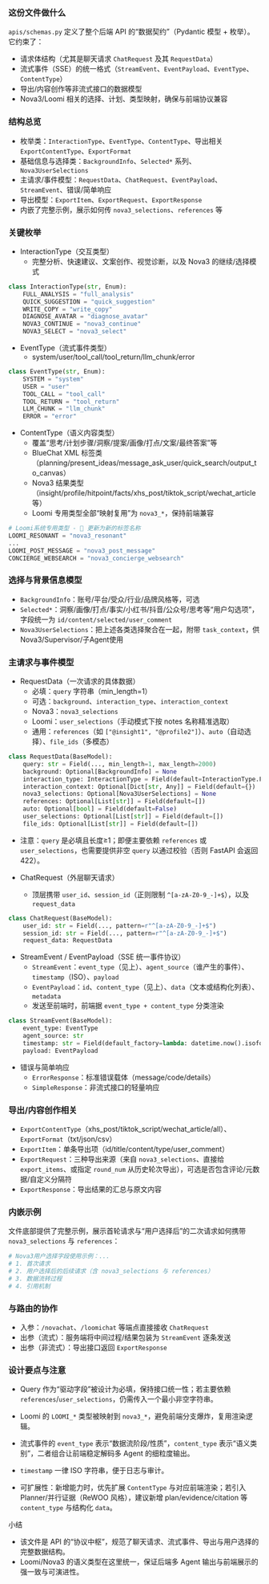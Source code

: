 ### 这份文件做什么
`apis/schemas.py` 定义了整个后端 API 的“数据契约”（Pydantic 模型 + 枚举）。它约束了：
- 请求体结构（尤其是聊天请求 `ChatRequest` 及其 `RequestData`）
- 流式事件（SSE）的统一格式（`StreamEvent`、`EventPayload`、`EventType`、`ContentType`）
- 导出/内容创作等非流式接口的数据模型
- Nova3/Loomi 相关的选择、计划、类型映射，确保与前端协议兼容

### 结构总览
- 枚举类：`InteractionType`、`EventType`、`ContentType`、导出相关 `ExportContentType`、`ExportFormat`
- 基础信息与选择类：`BackgroundInfo`、`Selected*` 系列、`Nova3UserSelections`
- 主请求/事件模型：`RequestData`、`ChatRequest`、`EventPayload`、`StreamEvent`、错误/简单响应
- 导出模型：`ExportItem`、`ExportRequest`、`ExportResponse`
- 内嵌了完整示例，展示如何传 `nova3_selections`、`references` 等

### 关键枚举

- InteractionType（交互类型）
  - 完整分析、快速建议、文案创作、视觉诊断，以及 Nova3 的继续/选择模式
```10:19:apis/schemas.py
class InteractionType(str, Enum):
    FULL_ANALYSIS = "full_analysis"
    QUICK_SUGGESTION = "quick_suggestion"
    WRITE_COPY = "write_copy"
    DIAGNOSE_AVATAR = "diagnose_avatar"
    NOVA3_CONTINUE = "nova3_continue"
    NOVA3_SELECT = "nova3_select"
```

- EventType（流式事件类型）
  - system/user/tool_call/tool_return/llm_chunk/error
```20:28:apis/schemas.py
class EventType(str, Enum):
    SYSTEM = "system"
    USER = "user"
    TOOL_CALL = "tool_call"
    TOOL_RETURN = "tool_return"
    LLM_CHUNK = "llm_chunk"
    ERROR = "error"
```

- ContentType（语义内容类型）
  - 覆盖“思考/计划步骤/洞察/提案/画像/打点/文案/最终答案”等
  - BlueChat XML 标签类（planning/present_ideas/message_ask_user/quick_search/output_to_canvas）
  - Nova3 结果类型（insight/profile/hitpoint/facts/xhs_post/tiktok_script/wechat_article 等）
  - Loomi 专用类型全部“映射复用”为 `nova3_*`，保持前端兼容
```72:86:apis/schemas.py
# Loomi系统专用类型 - 🎯 更新为新的标签名称
LOOMI_RESONANT = "nova3_resonant"
...
LOOMI_POST_MESSAGE = "nova3_post_message"
CONCIERGE_WEBSEARCH = "nova3_concierge_websearch"
```

### 选择与背景信息模型
- `BackgroundInfo`：账号/平台/受众/行业/品牌风格等，可选
- `Selected*`：洞察/画像/打点/事实/小红书/抖音/公众号/思考等“用户勾选项”，字段统一为 `id/content/selected/user_comment`
- `Nova3UserSelections`：把上述各类选择聚合在一起，附带 `task_context`，供 Nova3/Supervisor/子Agent使用

### 主请求与事件模型

- RequestData（一次请求的具体数据）
  - 必填：`query` 字符串（min_length=1）
  - 可选：`background`、`interaction_type`、`interaction_context`
  - Nova3：`nova3_selections`
  - Loomi：`user_selections`（手动模式下按 notes 名称精准选取）
  - 通用：`references`（如 `["@insight1", "@profile2"]`）、`auto`（自动选择）、`file_ids`（多模态）
```234:272:apis/schemas.py
class RequestData(BaseModel):
    query: str = Field(..., min_length=1, max_length=2000)
    background: Optional[BackgroundInfo] = None
    interaction_type: InteractionType = Field(default=InteractionType.FULL_ANALYSIS)
    interaction_context: Optional[Dict[str, Any]] = Field(default={})
    nova3_selections: Optional[Nova3UserSelections] = None
    references: Optional[List[str]] = Field(default=[])
    auto: Optional[bool] = Field(default=False)
    user_selections: Optional[List[str]] = Field(default=[])
    file_ids: Optional[List[str]] = Field(default=[])
```
- 注意：`query` 是必填且长度≥1；即便主要依赖 `references` 或 `user_selections`，也需要提供非空 `query` 以通过校验（否则 FastAPI 会返回 422）。

- ChatRequest（外层聊天请求）
  - 顶层携带 `user_id`、`session_id`（正则限制 `^[a-zA-Z0-9_-]+$`），以及 `request_data`
```274:279:apis/schemas.py
class ChatRequest(BaseModel):
    user_id: str = Field(..., pattern=r"^[a-zA-Z0-9_-]+$")
    session_id: str = Field(..., pattern=r"^[a-zA-Z0-9_-]+$")
    request_data: RequestData
```

- StreamEvent / EventPayload（SSE 统一事件协议）
  - `StreamEvent`：`event_type`（见上）、`agent_source`（谁产生的事件）、`timestamp`（ISO）、`payload`
  - `EventPayload`：`id`、`content_type`（见上）、`data`（文本或结构化列表）、`metadata`
  - 发送至前端时，前端据 `event_type + content_type` 分类渲染
```287:293:apis/schemas.py
class StreamEvent(BaseModel):
    event_type: EventType
    agent_source: str
    timestamp: str = Field(default_factory=lambda: datetime.now().isoformat())
    payload: EventPayload
```

- 错误与简单响应
  - `ErrorResponse`：标准错误载体（message/code/details）
  - `SimpleResponse`：非流式接口的轻量响应

### 导出/内容创作相关
- `ExportContentType`（xhs_post/tiktok_script/wechat_article/all）、`ExportFormat`（txt/json/csv）
- `ExportItem`：单条导出项（id/title/content/type/user_comment）
- `ExportRequest`：三种导出来源（来自 `nova3_selections`、直接给 `export_items`、或指定 `round_num` 从历史轮次导出），可选是否包含评论/元数据/自定义分隔符
- `ExportResponse`：导出结果的汇总与原文内容

### 内嵌示例
文件底部提供了完整示例，展示首轮请求与“用户选择后”的二次请求如何携带 `nova3_selections` 与 `references`：
```307:366:apis/schemas.py
# Nova3用户选择字段使用示例：...
# 1. 首次请求
# 2. 用户选择后的后续请求（含 nova3_selections 与 references）
# 3. 数据流转过程
# 4. 引用机制
```

### 与路由的协作
- 入参：`/novachat`、`/loomichat` 等端点直接接收 `ChatRequest`
- 出参（流式）：服务端将中间过程/结果包装为 `StreamEvent` 逐条发送
- 出参（非流式）：导出接口返回 `ExportResponse`

### 设计要点与注意
- Query 作为“驱动字段”被设计为必填，保持接口统一性；若主要依赖 `references`/`user_selections`，仍需传入一个最小非空字符串。
- Loomi 的 `LOOMI_*` 类型被映射到 `nova3_*`，避免前端分支爆炸，复用渲染逻辑。
- 流式事件的 `event_type` 表示“数据流阶段/性质”，`content_type` 表示“语义类别”，二者组合让前端稳定解码多 Agent 的细粒度输出。
- `timestamp` 一律 ISO 字符串，便于日志与审计。

- 可扩展性：新增能力时，优先扩展 `ContentType` 与对应前端渲染；若引入 Planner/并行证据（ReWOO 风格），建议新增 plan/evidence/citation 等 `content_type` 与结构化 `data`。

小结
- 该文件是 API 的“协议中枢”，规范了聊天请求、流式事件、导出与用户选择的完整数据结构。
- Loomi/Nova3 的语义类型在这里统一，保证后端多 Agent 输出与前端展示的强一致与可演进性。

